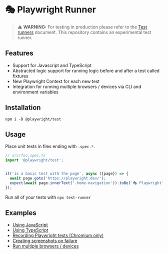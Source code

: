 # 🎭 Playwright Runner
> ⚠️ **WARNING:** For testing in production please refer to the [Test runners](https://github.com/microsoft/playwright/blob/master/docs/test-runners.md) document. This repository contains an experimental test runner.

## Features

- Support for Javascript and TypeScript
- Abstracted logic support for running logic before and after a test called fixtures
- New Playwright Context for each new test
- Integration for running multiple browsers / devices via CLI and environment variables

## Installation

```
npm i -D @playwright/test
```

## Usage

Place unit tests in files ending with `.spec.*`.

```js
// src/foo.spec.ts
import '@playwright/test';


it('is a basic test with the page', async ({page}) => {
  await page.goto('https://playwright.dev/');
  expect(await page.innerText('.home-navigation')).toBe('🎭 Playwright');
});
```

Run all of your tests with `npx test-runner`

## Examples

- [Using JavaScript](./examples/basic-js)
- [Using TypeScript](./examples/basic-ts)
- [Recording Playwright tests (Chromium only)](./examples/record-video)
- [Creating screenshots on failure](./examples/screenshot-on-failure)
- [Run multiple browsers / devices](./examples/browser-device-matrix)
